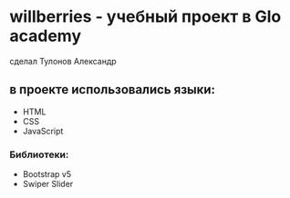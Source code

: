 # willberries - учебный проект в Glo academy
сделал Тулонов Александр
## в проекте использовались языки:
- HTML
- CSS
- JavaScript
### Библиотеки:
- Bootstrap v5
- Swiper Slider
